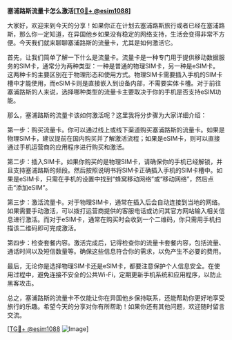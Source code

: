 **塞浦路斯流量卡怎么激活[[TG💪+ @esim1088](https://t.me/s/esim1088)]**

大家好，欢迎来到今天的分享！如果你正在计划去塞浦路斯旅行或者已经在塞浦路斯，那么你一定知道，在异国他乡如果没有稳定的网络支持，生活会变得非常不方便。今天我们就来聊聊塞浦路斯的流量卡，尤其是如何激活它。

首先，让我们简单了解一下什么是流量卡。流量卡是一种专门用于提供移动数据服务的SIM卡，通常分为两种类型：一种是普通的物理SIM卡，另一种是eSIM卡。这两种卡的主要区别在于物理形态和使用方式。物理SIM卡需要插入手机的SIM卡槽中才能使用，而eSIM卡则是直接嵌入到设备内部，不需要实体卡槽。对于前往塞浦路斯的人来说，选择哪种类型的流量卡主要取决于你的手机是否支持eSIM功能。

那么，塞浦路斯的流量卡该如何激活呢？这里我将分步骤为大家详细介绍：

第一步：购买流量卡。你可以通过线上或线下渠道购买塞浦路斯的流量卡。如果是物理SIM卡，建议提前在国内购买并了解激活流程；如果是eSIM卡，则可以直接通过手机运营商的应用程序进行购买和激活。

第二步：插入SIM卡。如果你购买的是物理SIM卡，请确保你的手机已经解锁，并且支持塞浦路斯的频段。然后按照说明书将SIM卡正确插入手机的SIM卡槽中。如果是eSIM卡，只需在手机的设置中找到“蜂窝移动网络”或“移动网络”，然后点击“添加eSIM”。

第三步：激活流量卡。对于物理SIM卡，通常在插入后会自动连接到当地的网络。如果需要手动激活，可以拨打运营商提供的客服电话或访问其官方网站输入相关信息进行激活。而对于eSIM卡，通常在购买时会收到一个二维码，你只需用手机扫描该二维码即可完成激活。

第四步：检查套餐内容。激活完成后，记得检查你的流量卡套餐内容，包括流量、通话时间以及短信数量等。确保这些信息符合你的需求，以免产生不必要的费用。

最后，无论你是选择物理SIM卡还是eSIM卡，都要注意保护个人信息安全。在使用过程中，避免连接不安全的公共Wi-Fi，定期更新手机系统和应用程序，以防止黑客攻击。

总之，塞浦路斯的流量卡不仅能让你在异国他乡保持联系，还能帮助你更好地享受旅行的乐趣。希望今天的分享对你有所帮助！如果你还有其他问题，欢迎随时留言交流。

[[TG💪+ @esim1088](https://t.me/s/esim1088) ![Image](https://i.postimg.cc/4NQfJmqS/Snipaste-2025-05-13-00-14-12.png)]